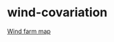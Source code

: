# wind-covariation


[Wind farm map](https://windeurope.org/intelligence-platform/product/european-offshore-wind-farms-map-public/)